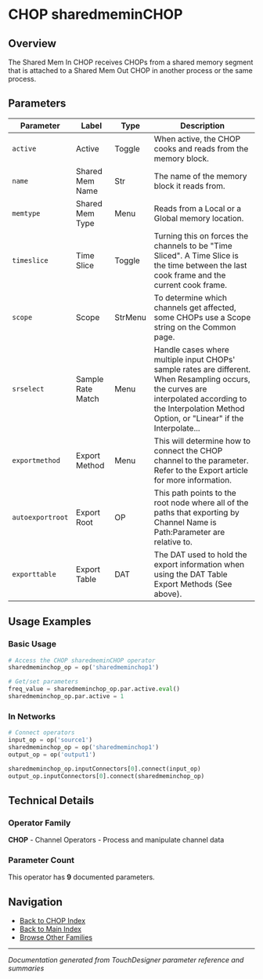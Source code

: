 # CHOP sharedmeminCHOP

## Overview

The Shared Mem In CHOP receives CHOPs from a shared memory segment that is attached to a Shared Mem Out CHOP in another process or the same process.

## Parameters

| Parameter | Label | Type | Description |
|-----------|-------|------|-------------|
| `active` | Active | Toggle | When active, the CHOP cooks and reads from the memory block. |
| `name` | Shared Mem Name | Str | The name of the memory block it reads from. |
| `memtype` | Shared Mem Type | Menu | Reads from a Local or a Global memory location. |
| `timeslice` | Time Slice | Toggle | Turning this on forces the channels to be "Time Sliced".  A Time Slice is the time between the last cook frame and the current cook frame. |
| `scope` | Scope | StrMenu | To determine which channels get affected, some CHOPs use a Scope string on the Common page. |
| `srselect` | Sample Rate Match | Menu | Handle cases where multiple input CHOPs' sample rates are different. When Resampling occurs, the curves are interpolated according to the Interpolation Method Option, or "Linear" if the Interpolate... |
| `exportmethod` | Export Method | Menu | This will determine how to connect the CHOP channel to the parameter. Refer to the Export article for more information. |
| `autoexportroot` | Export Root | OP | This path points to the root node where all of the paths that exporting by Channel Name is Path:Parameter are relative to. |
| `exporttable` | Export Table | DAT | The DAT used to hold the export information when using the DAT Table Export Methods (See above). |

## Usage Examples

### Basic Usage

```python
# Access the CHOP sharedmeminCHOP operator
sharedmeminchop_op = op('sharedmeminchop1')

# Get/set parameters
freq_value = sharedmeminchop_op.par.active.eval()
sharedmeminchop_op.par.active = 1
```

### In Networks

```python
# Connect operators
input_op = op('source1')
sharedmeminchop_op = op('sharedmeminchop1')
output_op = op('output1')

sharedmeminchop_op.inputConnectors[0].connect(input_op)
output_op.inputConnectors[0].connect(sharedmeminchop_op)
```

## Technical Details

### Operator Family

**CHOP** - Channel Operators - Process and manipulate channel data

### Parameter Count

This operator has **9** documented parameters.

## Navigation

- [Back to CHOP Index](../CHOP/CHOP_INDEX.md)
- [Back to Main Index](../OPERATORS_INDEX.md)
- [Browse Other Families](../OPERATORS_INDEX.md#quick-navigation)

---
*Documentation generated from TouchDesigner parameter reference and summaries*
